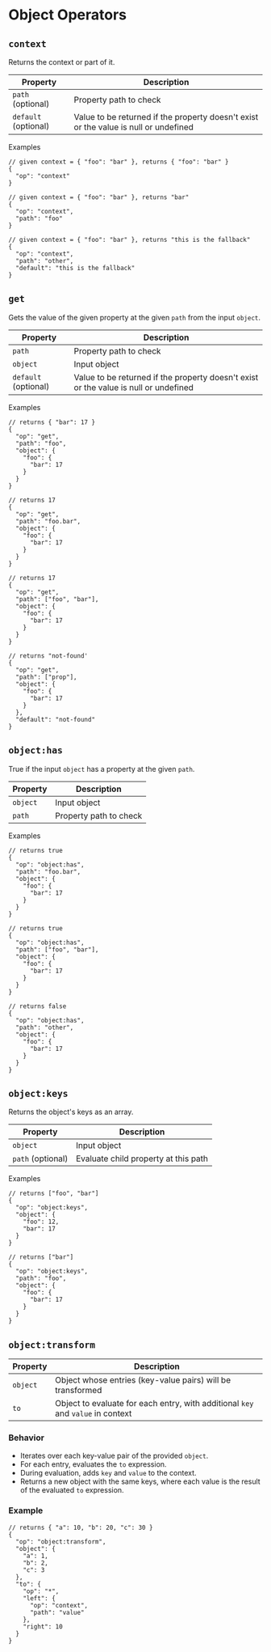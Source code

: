 # Object Operators

## `context`

Returns the context or part of it.

| Property             | Description                                                                          |
| -------------------- | ------------------------------------------------------------------------------------ |
| `path` (optional)    | Property path to check                                                               |
| `default` (optional) | Value to be returned if the property doesn't exist or the value is null or undefined |

Examples

```jsonc
// given context = { "foo": "bar" }, returns { "foo": "bar" }
{
  "op": "context"
}
```

```jsonc
// given context = { "foo": "bar" }, returns "bar"
{
  "op": "context",
  "path": "foo"
}
```

```jsonc
// given context = { "foo": "bar" }, returns "this is the fallback"
{
  "op": "context",
  "path": "other",
  "default": "this is the fallback"
}
```

## `get`

Gets the value of the given property at the given `path` from the input `object`.

| Property             | Description                                                                          |
| -------------------- | ------------------------------------------------------------------------------------ |
| `path`               | Property path to check                                                               |
| `object`             | Input object                                                                         |
| `default` (optional) | Value to be returned if the property doesn't exist or the value is null or undefined |

Examples

```jsonc
// returns { "bar": 17 }
{
  "op": "get",
  "path": "foo",
  "object": {
    "foo": {
      "bar": 17
    }
  }
}
```

```jsonc
// returns 17
{
  "op": "get",
  "path": "foo.bar",
  "object": {
    "foo": {
      "bar": 17
    }
  }
}
```

```jsonc
// returns 17
{
  "op": "get",
  "path": ["foo", "bar"],
  "object": {
    "foo": {
      "bar": 17
    }
  }
}
```

```jsonc
// returns "not-found'
{
  "op": "get",
  "path": ["prop"],
  "object": {
    "foo": {
      "bar": 17
    }
  },
  "default": "not-found"
}
```

## `object:has`

True if the input `object` has a property at the given `path`.

| Property | Description            |
| -------- | ---------------------- |
| `object` | Input object           |
| `path`   | Property path to check |

Examples

```jsonc
// returns true
{
  "op": "object:has",
  "path": "foo.bar",
  "object": {
    "foo": {
      "bar": 17
    }
  }
}
```

```jsonc
// returns true
{
  "op": "object:has",
  "path": ["foo", "bar"],
  "object": {
    "foo": {
      "bar": 17
    }
  }
}
```

```jsonc
// returns false
{
  "op": "object:has",
  "path": "other",
  "object": {
    "foo": {
      "bar": 17
    }
  }
}
```

## `object:keys`

Returns the object's keys as an array.

| Property          | Description                          |
| ----------------- | ------------------------------------ |
| `object`          | Input object                         |
| `path` (optional) | Evaluate child property at this path |

Examples

```jsonc
// returns ["foo", "bar"]
{
  "op": "object:keys",
  "object": {
    "foo": 12,
    "bar": 17
  }
}
```

```jsonc
// returns ["bar"]
{
  "op": "object:keys",
  "path": "foo",
  "object": {
    "foo": {
      "bar": 17
    }
  }
}
```

## `object:transform`

| Property | Description                                                                 |
| -------- | --------------------------------------------------------------------------- |
| `object` | Object whose entries (key-value pairs) will be transformed                   |
| `to`     | Object to evaluate for each entry, with additional `key` and `value` in context |

### Behavior

- Iterates over each key-value pair of the provided `object`.
- For each entry, evaluates the `to` expression.
- During evaluation, adds `key` and `value` to the context.
- Returns a new object with the same keys, where each value is the result of the evaluated `to` expression.

### Example

```jsonc
// returns { "a": 10, "b": 20, "c": 30 }
{
  "op": "object:transform",
  "object": {
    "a": 1,
    "b": 2,
    "c": 3
  },
  "to": {
    "op": "*",
    "left": {
      "op": "context",
      "path": "value"
    },
    "right": 10
  }
}
```
